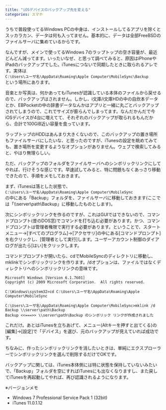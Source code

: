 ```yaml
---
title: "iOSデバイスのバックアップ先を変える"
categories: スマホ
---
```


うちで普段使ってるWindows PCの中身は、インストールしてるアプリを除くとスッカラカン、データは何も入ってません。基本的に、データは全部FreeBSDのファイルサーバに集めているからです。

なんですが、メインで使ってるWindows 7のラップトップの空き容量が、最近どんどん減ってます。いったいなぜ、と思って調べてみると、原因はiPhoneやiPadのバックアップでした。iTunesにつないで同期したときに取られるアレです。実体は  
`C:\Users\ユーザ名\AppData\Roaming\Apple Computer\MobileSync\Backup`  
という場所にあります。

音楽とか写真は、何かあってもiTunesが認識している本体のファイルから戻せるので、バックアップはされません。しかし、i文庫/i文庫HDの中の自炊本データとか、EBPocketの中の辞書データなんかはアプリと一緒に丸ごとバックアップされてしまうので、これでサイズが膨らんでしまってます。なんだかんだで今iOSデバイスが4台に増えてて、それぞれのバックアップが取られるもんだから、合計で100GiB近い容量を食っています。

ラップトップのHDDはあんまり大きくないので、このバックアップの置き場所もファイルサーバにしたいな、と思ったのですが、iTunesの設定を眺めてみても、置き場所を変更するようなオプションがありません。ウェブで検索してみると、やはり無理らしい。

ただ、バックアップのフォルダをファイルサーバへのシンボリックリンクにしてやれば、行けそうな感じです。早速試してみると、特に問題もなくあっさり移動できたので、手順をメモしておきます。

まず、iTunesは落とした状態で、  
`C:\Users\ユーザ名\AppData\Roaming\Apple Computer\MobileSync`  
の中にある「Backup」フォルダを、ファイルサーバに移動しておきます(ここでは「\\\\server\path\Backup」に移動したものとします)。

次にシンボリックリンクを作るのですが、これはGUIではできないので、コマンドプロンプト(昔のDOS窓)でコマンドを打ち込む必要があります。かつ、コマンドプロンプトは管理者権限で実行する必要があります。ということで、スタートメニュー→[すべてのプログラム]→[アクセサリ]の中にある[コマンドプロンプト]を右クリックし、[管理者として実行]します。ユーザーアカウント制御のダイアログが出たら[はい]をクリックします。

コマンドプロンプトが開いたら、cdでMobileSyncのディレクトリに移動し、mklinkでシンボリックリンクを作ります。/dオプションは、ファイルではなくディレクトリへのシンボリックリンクの意味です。

```console
Microsoft Windows [Version 6.1.7601]
Copyright (c) 2009 Microsoft Corporation.  All rights reserved.

C:\Windows\system32>cd C:\Users\ユーザ名\AppData\Roaming\Apple Computer\MobileSync

C:\Users\ユーザ名\AppData\Roaming\Apple Computer\MobileSync>mklink /d Backup \\server\path\Backup
Backup <<===>> \\server\path\Backup のシンボリック リンクが作成されました
```

これだけ。あとはiTunesを立ちあげて、メニュー(Altキーを押すと出てくる)の[編集]→[設定]で「デバイス」を選び、元のバックアップが見えていれば成功です。

ちなみに、作ったシンボリックリンクを消したいときは、単純にエクスプローラーでシンボリックリンクを選んで削除するだけでOKです。

バックアップに関しては、iTunes本体側には特に状態を保持していないみたいで、「Backup」フォルダを空にすればiTunesにも出なくなりますし、また戻してiTunesを再起動してやれば、再び認識されるようになります。

※バージョンメモ

- Windows 7 Professional Service Pack 1 (32bit)
- iTunes 11.0.1.12
